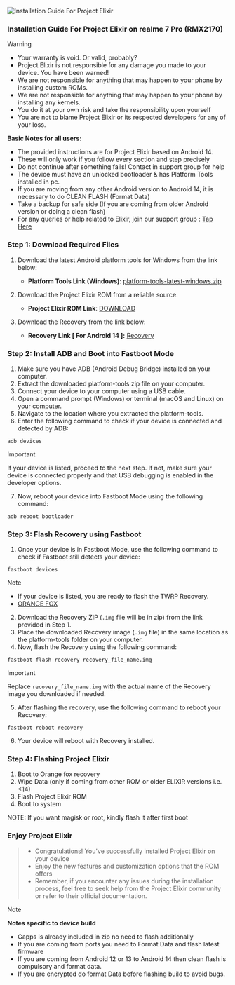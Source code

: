 ![Installation Guide For Project Elixir](https://i.imgur.com/42LxtAl.png)

### Installation Guide For Project Elixir on realme 7 Pro (RMX2170)

> [!Warning]
> * Your warranty is void. Or valid, probably?
> * Project Elixir is not responsible for any damage you made to your device. You have been warned!
> * We are not responsible for anything that may happen to your phone by installing custom ROMs.
> * We are not responsible for anything that may happen to your phone by installing any kernels.
> * You do it at your own risk and take the responsibility upon yourself
> * You are not to blame Project Elixir or its respected developers for any of your loss.
>
> **Basic Notes for all users:**
> * The provided instructions are for Project Elixir based on Android 14.
> * These will only work if you follow every section and step precisely
> * Do not continue after something fails! Contact in support group for help
> * The device must have an unlocked bootloader & has Platform Tools installed in pc.
> * If you are moving from any other Android version to Android 14, it is necessary to do CLEAN FLASH (Format Data)
> * Take a backup for safe side (If you are coming from older Android version or doing a clean flash)
> * For any queries or help related to Elixir, join our support group : [Tap Here](https://telegram.me/Elixir_Discussion)

### Step 1: Download Required Files
1. Download the latest Android platform tools for Windows from the link below:
   - **Platform Tools Link (Windows)**: [platform-tools-latest-windows.zip](https://dl.google.com/android/repository/platform-tools-latest-windows.zip)

2. Download the Project Elixir ROM from a reliable source.
   - **Project Elixir ROM Link**: [DOWNLOAD](https://projectelixiros.com/device/RMX2170)

3. Download the Recovery from the link below:
   - **Recovery Link [ For Android 14 ]:** [Recovery](https://www.pling.com/p/1801587/)

### Step 2: Install ADB and Boot into Fastboot Mode
1. Make sure you have ADB (Android Debug Bridge) installed on your computer. 
2. Extract the downloaded platform-tools zip file on your computer.
3. Connect your device to your computer using a USB cable.
4. Open a command prompt (Windows) or terminal (macOS and Linux) on your computer.
5. Navigate to the location where you extracted the platform-tools.
6. Enter the following command to check if your device is connected and detected by ADB:
```
adb devices
```
> [!Important]
> If your device is listed, proceed to the next step. If not, make sure your device is connected properly and that USB debugging is enabled in the developer options.
7. Now, reboot your device into Fastboot Mode using the following command:
```
adb reboot bootloader
```

### Step 3: Flash Recovery using Fastboot
1. Once your device is in Fastboot Mode, use the following command to check if Fastboot still detects your device:
```
fastboot devices
```
> [!Note] 
> - If your device is listed, you are ready to flash the TWRP Recovery.
> - [ORANGE FOX](https://www.pling.com/p/1801587/)
2. Download the Recovery ZIP (`.img` file will be in zip) from the link provided in Step 1.
3. Place the downloaded Recovery image (`.img` file) in the same location as the platform-tools folder on your computer.
4. Now, flash the Recovery using the following command:
```
fastboot flash recovery recovery_file_name.img
```
> [!Important]
> Replace `recovery_file_name.img` with the actual name of the Recovery image you downloaded if needed.
5. After flashing the recovery, use the following command to reboot your Recovery:
```
fastboot reboot recovery
```
6. Your device will reboot with Recovery installed.


### Step 4: Flashing Project Elixir
1. Boot to Orange fox recovery
2. Wipe Data (only if coming from other ROM or older ELIXIR versions i.e. <14)
3. Flash Project Elixir ROM
4. Boot to system

NOTE: If you want magisk or root, kindly flash it after first boot


### Enjoy Project Elixir
> - Congratulations! You've successfully installed Project Elixir on your device
> - Enjoy the new features and customization options that the ROM offers
> - Remember, if you encounter any issues during the installation process, feel free to seek help from the Project Elixir community or refer to their official documentation.


> [!Note] 
> **Notes specific to device build**
> * Gapps is already included in zip no need to flash additionally
> * If you are coming from ports you need to Format Data and flash latest firmware
> * If you are coming from Android 12 or 13 to Android 14 then clean flash is compulsory and format data.
> * If you are encrypted do format Data before flashing build to avoid bugs.
